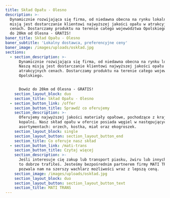 ```yaml
---
title: Skład Opału - Olesno
description: >-
  Dynamicznie rozwijająca się firma, od niedawna obecna na rynku lokalnym. Naszą
  misją jest dostarczanie klientowi najwyższej jakości opału w atrakcyjnych
  cenach. Dostarczamy produktu na terenie całego województwa Opolskiego. Dowóz
  do 20km od Olesna - GRATIS!
baner_title: Skład Opału - Olesno
baner_subtitle: 'Lokalny dostawca, preferencyjne ceny'
baner_image: /images/uploads/oskład.jpg
sections:
  - section_description: >-
      Dynamicznie rozwijająca się firma, od niedawna obecna na rynku lokalnym.
      Naszą misją jest dostarczanie klientowi najwyższej jakości opału w
      atrakcyjnych cenach. Dostarczamy produktu na terenie całego województwa
      Opolskiego. 


      Dowóz do 20km od Olesna - GRATIS!
    section_layout_block: duo
    section_title: Skład Opału - Olesno
  - section_button_link: /offer
    section_button_title: Sprawdź co oferujemy
    section_description: >-
      Oferujemy najwyższej jakości materiały opałowe, pochodzące z krajowych
      kopalni. Nasz skład opału w ofercie posiada węgiel w następujących
      asortymentach: orzech, kostka, miał oraz ekogroszek.
    section_layout_block: single
    section_layout_button: section_layout_button_end
    section_title: Co oferuje nasz skład
  - section_button_link: /mati-trans
    section_button_title: Czytaj więcej
    section_description: >-
      Jeśli interesuje cię zakup lub transport piasku, żwiru lub innych kruszyw
      to dobrze trafiłeś. Jesteśmy bezpośrednim partnerem firmy MATI TRANS co
      pozwala nam na szerszy wachlarz możliwości wraz z lepszą ceną.
    section_image: /images/uploads/oskład.jpg
    section_layout_block: duo
    section_layout_button: section_layout_button_text
    section_title: MATI TRANS
---
```


